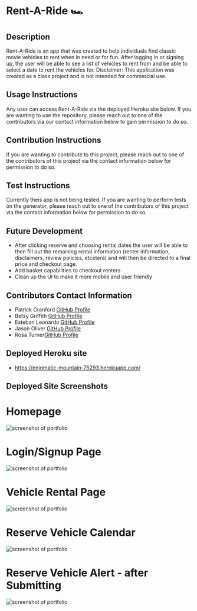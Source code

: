 # Rent-A-Ride 🏎️

## Description 
Rent-A-Ride is an app that was created to help individuals find classic movie vehicles to rent when in need or for fun. After logging in or signing up, the user will be able to see a list of vehicles to rent from and be able to select a date to rent the vehicles for. 
Disclaimer: This application was created as a class project and is not intended for commercial use.

## Usage Instructions 
Any user can access Rent-A-Ride via the deployed Heroku site below. If you are wanting to use the repository, please reach out to one of the contributors via our contact information below to gain permission to do so.

## Contribution Instructions 
If you are wanting to contribute to this project, please reach out to one of the contributors of this project via the contact information below for permission to do so.

## Test Instructions 
Currently theis app is not being tested. If you are wanting to perform tests on the generator, please reach out to one of the contributors of this project via the contact information below for permission to do so.

## Future Development
* After clicking reserve and choosing rental dates the user will be able to then fill out the remaining rental information (renter information, disclaimers, review policies, etcetera) and will then be directed to a final price and checkout page.
* Add basket capabilities to checkout renters
* Clean up the UI to make it more mobile and user friendly

## Contributors Contact Information 
* Patrick Cranford [GitHub Profile](https://github.com/PGCranford)
* Betsy Griffith [GitHub Profile](https://github.com/hollenbebe08)
* Esteban Leonardo [GitHub Profile](https://github.com/EstebanLVB)
* Jason Oliver [GitHub Profile](https://github.com/joliver521)
* Rosa Turner[GitHub Profile](https://github.com/rturner1220)

## Deployed Heroku site
* https://enigmatic-mountain-75293.herokuapp.com/

## Deployed Site Screenshots

# Homepage
![screenshot of portfolio](./public/assets/images/screenshot-1.png)

# Login/Signup Page
![screenshot of portfolio](./public/assets/images/screenshot-2.png)

# Vehicle Rental Page
![screenshot of portfolio](./public/assets/images/screenshot-3.png)

# Reserve Vehicle Calendar
![screenshot of portfolio](./public/assets/images/screenshot-4.png)

# Reserve Vehicle Alert - after Submitting
![screenshot of portfolio](./public/assets/images/screenshot-5.png)

